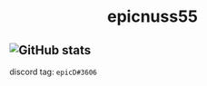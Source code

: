 <h1 align='center'>epicnuss55</h1>

![GitHub stats](https://github-readme-stats.vercel.app/api?username=epicnuss55&show_icons=true&count_private=true&theme=github_dark)
------------
discord tag: `epicD#3606`
